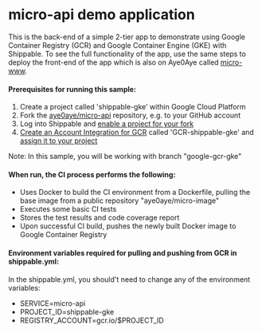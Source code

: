 # micro-api demo application

This is the back-end of a simple 2-tier app to demonstrate using Google Container Registry
(GCR) and Google Container Engine (GKE) with Shippable. To see the full functionality
of the app, use the same steps to deploy the front-end of the app which is also
on Aye0Aye called [micro-www](https://github.com/aye0aye/micro-www/tree/google-gcr-gke).

#### Prerequisites for running this sample:
1. Create a project called 'shippable-gke' within Google Cloud Platform
2. Fork the [aye0aye/micro-api](https://github.com/aye0aye/micro-api/tree/google-gcr-gke) repository, e.g. to your GitHub account
3. Log into Shippable and [enable a project for your fork](http://docs.shippable.com/ci_subscriptions/#enabling-a-project)
4. [Create an Account Integration for GCR](http://docs.shippable.com/int_docker_registries/#google-container-registry-gcr)
 called 'GCR-shippable-gke' and [assign it to your project](http://docs.shippable.com/ci_projects/#enabling-integrations)

 Note: In this sample, you will be working with branch "google-gcr-gke"

#### When run, the CI process performs the following:
* Uses Docker to build the CI environment from a Dockerfile, pulling the base
image from a public repository "aye0aye/micro-image"
* Executes some basic CI tests
* Stores the test results and code coverage report
* Upon successful CI build, pushes the newly built Docker image to Google Container Registry

#### Environment variables required for pulling and pushing from GCR in shippable.yml:
In the shippable.yml, you should't need to change any of the environment variables:
- SERVICE=micro-api
- PROJECT_ID=shippable-gke
- REGISTRY_ACCOUNT=gcr.io/$PROJECT_ID
